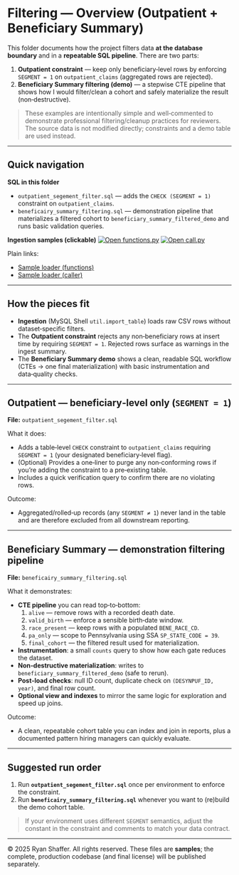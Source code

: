 # Filtering — Overview (Outpatient + Beneficiary Summary)

This folder documents how the project filters data **at the database boundary** and in a **repeatable SQL pipeline**. There are two parts:

1) **Outpatient constraint** — keep only beneficiary‑level rows by enforcing `SEGMENT = 1` on `outpatient_claims` (aggregated rows are rejected).  
2) **Beneficiary Summary filtering (demo)** — a stepwise CTE pipeline that shows how I would filter/clean a cohort and safely materialize the result (non‑destructive).

> These examples are intentionally simple and well‑commented to demonstrate professional filtering/cleanup practices for reviewers. The source data is not modified directly; constraints and a demo table are used instead.

---

## Quick navigation

**SQL in this folder**
- `outpatient_segement_filter.sql` — adds the `CHECK (SEGMENT = 1)` constraint on `outpatient_claims`.
- `beneficairy_summary_filtering.sql` — demonstration pipeline that materializes a filtered cohort to `beneficiary_summary_filtered_demo` and runs basic validation queries.

**Ingestion samples (clickable)**
[![Open functions.py](https://img.shields.io/badge/Open-functions.py-blue)](../../data_ingestion_method/samples/example_carrier_claims_parallel_load_functions.py)
[![Open call.py](https://img.shields.io/badge/Open-call.py-blue)](../../data_ingestion_method/samples/example_carrier_claims_parallel_load_call.py)

Plain links:
- [Sample loader (functions)](../../data_ingestion_method/samples/example_carrier_claims_parallel_load_functions.py)  
- [Sample loader (caller)](../../data_ingestion_method/samples/example_carrier_claims_parallel_load_call.py)

---

## How the pieces fit

- **Ingestion** (MySQL Shell `util.import_table`) loads raw CSV rows without dataset‑specific filters.  
- The **Outpatient constraint** rejects any non‑beneficiary rows at insert time by requiring `SEGMENT = 1`. Rejected rows surface as warnings in the ingest summary.  
- The **Beneficiary Summary demo** shows a clean, readable SQL workflow (CTEs → one final materialization) with basic instrumentation and data‑quality checks.

---

## Outpatient — beneficiary‑level only (`SEGMENT = 1`)

**File:** `outpatient_segement_filter.sql`  

What it does:
- Adds a table‑level `CHECK` constraint to `outpatient_claims` requiring `SEGMENT = 1` (your designated beneficiary‑level flag).  
- (Optional) Provides a one‑liner to purge any non‑conforming rows if you’re adding the constraint to a pre‑existing table.  
- Includes a quick verification query to confirm there are no violating rows.

Outcome:
- Aggregated/rolled‑up records (any `SEGMENT ≠ 1`) never land in the table and are therefore excluded from all downstream reporting.

---

## Beneficiary Summary — demonstration filtering pipeline

**File:** `beneficairy_summary_filtering.sql`  

What it demonstrates:
- **CTE pipeline** you can read top‑to‑bottom:  
  1. `alive` — remove rows with a recorded death date.  
  2. `valid_birth` — enforce a sensible birth‑date window.  
  3. `race_present` — keep rows with a populated `BENE_RACE_CD`.  
  4. `pa_only` — scope to Pennsylvania using SSA `SP_STATE_CODE = 39`.  
  5. `final_cohort` — the filtered result used for materialization.
- **Instrumentation**: a small `counts` query to show how each gate reduces the dataset.  
- **Non‑destructive materialization**: writes to `beneficiary_summary_filtered_demo` (safe to rerun).  
- **Post‑load checks**: null ID count, duplicate check on `(DESYNPUF_ID, year)`, and final row count.  
- **Optional view and indexes** to mirror the same logic for exploration and speed up joins.

Outcome:
- A clean, repeatable cohort table you can index and join in reports, plus a documented pattern hiring managers can quickly evaluate.

---

## Suggested run order

1. Run **`outpatient_segement_filter.sql`** once per environment to enforce the constraint.  
2. Run **`beneficairy_summary_filtering.sql`** whenever you want to (re)build the demo cohort table.  

> If your environment uses different `SEGMENT` semantics, adjust the constant in the constraint and comments to match your data contract.

---

© 2025 Ryan Shaffer. All rights reserved. These files are **samples**; the complete, production codebase (and final license) will be published separately.
